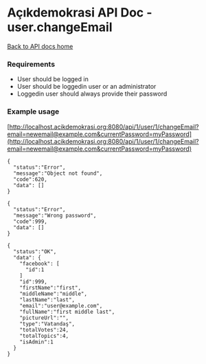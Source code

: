 # Açıkdemokrasi API Doc - user.changeEmail

[Back to API docs home](Home)

### Requirements
- User should be logged in
- User should be loggedin user or an administrator
- Loggedin user should always provide their password

### Example usage

[http://localhost.acikdemokrasi.org:8080/api/1/user/1/changeEmail?email=newemail@example.com&currentPassword=myPassword](http://localhost.acikdemokrasi.org:8080/api/1/user/1/changeEmail?email=newemail@example.com&currentPassword=myPassword)

```
{
  "status":"Error",
  "message":"Object not found",
  "code":620,
  "data": []
}
```
```
{
  "status":"Error",
  "message":"Wrong password",
  "code":999,
  "data": []
}
```
```
{
  "status":"OK",
  "data": {
    "facebook": [
      "id":1
    ]
    "id":999,
    "firstName":"first",
    "middleName":"middle",
    "lastName":"last",
    "email":"user@example.com",
    "fullName":"first middle last",
    "pictureUrl":"",
    "type":"Vatandaş",
    "totalVotes":24,
    "totalTopics":4,
    "isAdmin":1
  }
}
```